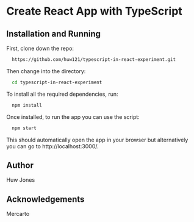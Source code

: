 # Create React App with TypeScript

## Installation and Running

First, clone down the repo:
```bash
  https://github.com/huw121/typescript-in-react-experiment.git
```

Then change into the directory:
```bash
  cd typescript-in-react-experiment
```

To install all the required dependencies, run:
```bash
  npm install
```

Once installed, to run the app you can use the script:
```bash
  npm start
```
This should automatically open the app in your browser but alternatively you can go to http://localhost:3000/.

## Author
Huw Jones

## Acknowledgements
Mercarto
